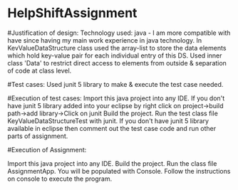 # HelpShiftAssignment
#Justification of design:
Technology used: java - I am more compatible with have since having my main work experience in java technology.
In KevValueDataStructure class used the array-list to store the data elements which hold key-value pair for each individual entry of this DS.
Used inner class 'Data' to restrict direct access to elements from outside & separation of code at class level.

#Test cases:
Used junit 5 library to make & execute the test case needed.

#Execution of test cases:
Import this java project into any IDE.
If you don't have junit 5 library added into your eclipse by right click on project->build path->add library->Click on junit
Build the project.
Run the test class file KeyValueDataStructureTest with junit.
If you don't have junit 5 library available in eclipse then comment out the test case code and run other parts of assignment.

#Execution of Assignment:

Import this java project into any IDE.
Build the project.
Run the class file AssignmentApp.
You will be populated with Console.
Follow the instructions on console to execute the program.

